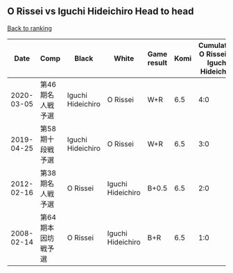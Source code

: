 ## O Rissei vs Iguchi Hideichiro Head to head

[Back to ranking](../../index.md)




| **Date** | **Comp** | **Black** | **White** | **Game result** | **Komi** | **Cumulative O Rissei vs Iguchi Hideichiro** | **O Rissei streak** | **Iguchi Hideichiro streak** | 
| --- | --- | --- | --- | --- | --- | --- | --- | --- |
| 2020-03-05 | 第46期名人戦予選 | Iguchi Hideichiro | O Rissei | W+R | 6.5 | 4:0 | 4 | 0 | 
| 2019-04-25 | 第58期十段戦予選 | Iguchi Hideichiro | O Rissei | W+R | 6.5 | 3:0 | 3 | 0 | 
| 2012-02-16 | 第38期名人戦予選 | O Rissei | Iguchi Hideichiro | B+0.5 | 6.5 | 2:0 | 2 | 0 | 
| 2008-02-14 | 第64期本因坊戦予選 | O Rissei | Iguchi Hideichiro | B+R | 6.5 | 1:0 | 1 | 0 |




